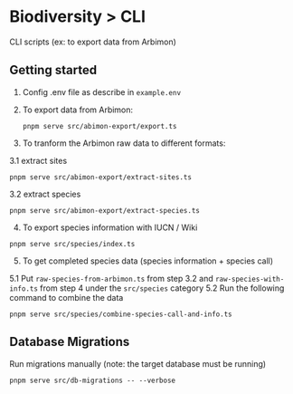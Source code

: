 # Biodiversity > CLI

CLI scripts (ex: to export data from Arbimon)

## Getting started

1. Config .env file as describe in `example.env`

2. To export data from Arbimon:

   `pnpm serve src/abimon-export/export.ts`

3. To tranform the Arbimon raw data to different formats:

  3.1 extract sites

   `pnpm serve src/abimon-export/extract-sites.ts`

  3.2 extract species

   `pnpm serve src/abimon-export/extract-species.ts`

4. To export species information with IUCN / Wiki

`pnpm serve src/species/index.ts`

5. To get completed species data (species information + species call)

  5.1 Put `raw-species-from-arbimon.ts` from step 3.2 and `raw-species-with-info.ts` from step 4 under the `src/species` category
  5.2 Run the following command to combine the data

  `pnpm serve src/species/combine-species-call-and-info.ts`

## Database Migrations

Run migrations manually (note: the target database must be running)

```
pnpm serve src/db-migrations -- --verbose
```

